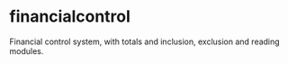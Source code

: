 # financialcontrol
Financial control system, with totals and inclusion, exclusion and reading modules.
